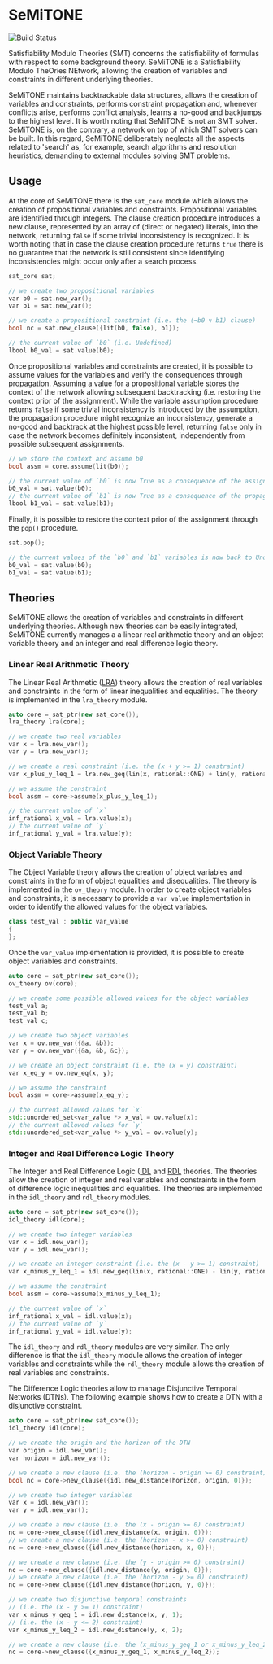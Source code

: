 # SeMiTONE

![Build Status](https://github.com/ratioSolver/SeMiTONE/actions/workflows/cmake.yml/badge.svg)

Satisfiability Modulo Theories (SMT) concerns the satisfiability of formulas with respect to some background theory.
SeMiTONE is a Satisfiability Modulo TheOries NEtwork, allowing the creation of variables and constraints in different underlying theories.

SeMiTONE maintains backtrackable data structures, allows the creation of variables and constraints, performs constraint propagation and, whenever conflicts arise, performs conflict analysis, learns a no-good and backjumps to the highest level. It is worth noting that SeMiTONE is not an SMT solver. SeMiTONE is, on the contrary, a network on top of which SMT solvers can be built. In this regard, SeMiTONE deliberately neglects all the aspects related to 'search' as, for example, search algorithms and resolution heuristics, demanding to external modules solving SMT problems.

## Usage

At the core of SeMiTONE there is the `sat_core` module which allows the creation of propositional variables and constraints. Propositional variables are identified through integers. The clause creation procedure introduces a new clause, represented by an array of (direct or negated) literals, into the network, returning `false` if some trivial inconsistency is recognized. It is worth noting that in case the clause creation procedure returns `true` there is no guarantee that the network is still consistent since identifying inconsistencies might occur only after a search process.

```cpp
sat_core sat;

// we create two propositional variables
var b0 = sat.new_var();
var b1 = sat.new_var();

// we create a propositional constraint (i.e. the (¬b0 ∨ b1) clause)
bool nc = sat.new_clause({lit(b0, false), b1});

// the current value of `b0` (i.e. Undefined)
lbool b0_val = sat.value(b0);
```

Once propositional variables and constraints are created, it is possible to assume values for the variables and verify the consequences through propagation. Assuming a value for a propositional variable stores the context of the network allowing subsequent backtracking (i.e. restoring the context prior of the assignment). While the variable assumption procedure returns `false` if some trivial inconsistency is introduced by the assumption, the propagation procedure might recognize an inconsistency, generate a no-good and backtrack at the highest possible level, returning `false` only in case the network becomes definitely inconsistent, independently from possible subsequent assignments.

```cpp
// we store the context and assume b0
bool assm = core.assume(lit(b0));

// the current value of `b0` is now True as a consequence of the assignment
b0_val = sat.value(b0);
// the current value of `b1` is now True as a consequence of the propagation
lbool b1_val = sat.value(b1);
```

Finally, it is possible to restore the context prior of the assignment through the `pop()` procedure.

```cpp
sat.pop();

// the current values of the `b0` and `b1` variables is now back to Undefined
b0_val = sat.value(b0);
b1_val = sat.value(b1);
```

## Theories

SeMiTONE allows the creation of variables and constraints in different underlying theories. Although new theories can be easily integrated, SeMiTONE currently manages a a linear real arithmetic theory and an object variable theory and an integer and real difference logic theory.

### Linear Real Arithmetic Theory

The Linear Real Arithmetic ([LRA](https://smtlib.cs.uiowa.edu/logics-all.shtml#LRA)) theory allows the creation of real variables and constraints in the form of linear inequalities and equalities. The theory is implemented in the `lra_theory` module.

```cpp
auto core = sat_ptr(new sat_core());
lra_theory lra(core);

// we create two real variables
var x = lra.new_var();
var y = lra.new_var();

// we create a real constraint (i.e. the (x + y >= 1) constraint)
var x_plus_y_leq_1 = lra.new_geq(lin(x, rational::ONE) + lin(y, rational::ONE), lin(rational::ONE));

// we assume the constraint
bool assm = core->assume(x_plus_y_leq_1);

// the current value of `x`
inf_rational x_val = lra.value(x);
// the current value of `y`
inf_rational y_val = lra.value(y);
```

### Object Variable Theory

The Object Variable theory allows the creation of object variables and constraints in the form of object equalities and disequalities. The theory is implemented in the `ov_theory` module. In order to create object variables and constraints, it is necessary to provide a `var_value` implementation in order to identify the allowed values for the object variables.

```cpp
class test_val : public var_value
{
};
```

Once the `var_value` implementation is provided, it is possible to create object variables and constraints.

```cpp
auto core = sat_ptr(new sat_core());
ov_theory ov(core);

// we create some possible allowed values for the object variables
test_val a;
test_val b;
test_val c;

// we create two object variables
var x = ov.new_var({&a, &b});
var y = ov.new_var({&a, &b, &c});

// we create an object constraint (i.e. the (x = y) constraint)
var x_eq_y = ov.new_eq(x, y);

// we assume the constraint
bool assm = core->assume(x_eq_y);

// the current allowed values for `x`
std::unordered_set<var_value *> x_val = ov.value(x);
// the current allowed values for `y`
std::unordered_set<var_value *> y_val = ov.value(y);
```

### Integer and Real Difference Logic Theory

The Integer and Real Difference Logic ([IDL](https://smtlib.cs.uiowa.edu/logics-all.shtml#QF_IDL) and [RDL](https://smtlib.cs.uiowa.edu/logics-all.shtml#QF_RDL) theories. The theories allow the creation of integer and real variables and constraints in the form of difference logic inequalities and equalities. The theories are implemented in the `idl_theory` and `rdl_theory` modules.

```cpp
auto core = sat_ptr(new sat_core());
idl_theory idl(core);

// we create two integer variables
var x = idl.new_var();
var y = idl.new_var();

// we create an integer constraint (i.e. the (x - y >= 1) constraint)
var x_minus_y_leq_1 = idl.new_geq(lin(x, rational::ONE) - lin(y, rational::ONE), lin(rational::ONE));

// we assume the constraint
bool assm = core->assume(x_minus_y_leq_1);

// the current value of `x`
inf_rational x_val = idl.value(x);
// the current value of `y`
inf_rational y_val = idl.value(y);
```

The `idl_theory` and `rdl_theory` modules are very similar. The only difference is that the `idl_theory` module allows the creation of integer variables and constraints while the `rdl_theory` module allows the creation of real variables and constraints.

The Difference Logic theories allow to manage Disjunctive Temporal Networks (DTNs). The following example shows how to create a DTN with a disjunctive constraint.

```cpp
auto core = sat_ptr(new sat_core());
idl_theory idl(core);

// we create the origin and the horizon of the DTN
var origin = idl.new_var();
var horizon = idl.new_var();

// we create a new clause (i.e. the (horizon - origin >= 0) constraint)
bool nc = core->new_clause({idl.new_distance(horizon, origin, 0)});

// we create two integer variables
var x = idl.new_var();
var y = idl.new_var();

// we create a new clause (i.e. the (x - origin >= 0) constraint)
nc = core->new_clause({idl.new_distance(x, origin, 0)});
// we create a new clause (i.e. the (horizon - x >= 0) constraint)
nc = core->new_clause({idl.new_distance(horizon, x, 0)});

// we create a new clause (i.e. the (y - origin >= 0) constraint)
nc = core->new_clause({idl.new_distance(y, origin, 0)});
// we create a new clause (i.e. the (horizon - y >= 0) constraint)
nc = core->new_clause({idl.new_distance(horizon, y, 0)});

// we create two disjunctive temporal constraints
// (i.e. the (x - y >= 1) constraint)
var x_minus_y_geq_1 = idl.new_distance(x, y, 1);
// (i.e. the (x - y <= 2) constraint)
var x_minus_y_leq_2 = idl.new_distance(y, x, 2);

// we create a new clause (i.e. the (x_minus_y_geq_1 or x_minus_y_leq_2) constraint)
nc = core->new_clause({x_minus_y_geq_1, x_minus_y_leq_2});
```
